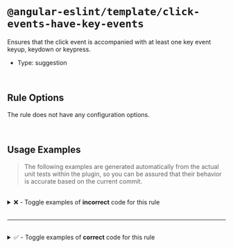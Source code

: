 <!--

  DO NOT EDIT.

  This markdown file was autogenerated using a mixture of the following files as the source of truth for its data:
  - ../../src/rules/click-events-have-key-events.ts
  - ../../tests/rules/click-events-have-key-events/cases.ts

  In order to update this file, it is therefore those files which need to be updated, as well as potentially the generator script:
  - ../../../../tools/scripts/generate-rule-docs.ts

-->

<br>

# `@angular-eslint/template/click-events-have-key-events`

Ensures that the click event is accompanied with at least one key event keyup, keydown or keypress.

- Type: suggestion

<br>

## Rule Options

The rule does not have any configuration options.

<br>

## Usage Examples

> The following examples are generated automatically from the actual unit tests within the plugin, so you can be assured that their behavior is accurate based on the current commit.

<br>

<details>
<summary>❌ - Toggle examples of <strong>incorrect</strong> code for this rule</summary>

<br>

#### Default Config

```json
{
  "rules": {
    "@angular-eslint/template/click-events-have-key-events": [
      "error"
    ]
  }
}
```

<br>

#### ❌ Invalid Code

```html
<div (click)="onClick()"></div>
~~~~~~~~~~~~~~~~~~~~~~~~~~~~~~~
```

<br>

---

<br>

#### Default Config

```json
{
  "rules": {
    "@angular-eslint/template/click-events-have-key-events": [
      "error"
    ]
  }
}
```

<br>

#### ❌ Invalid Code

```html
<div (click)="onClick()" (handleSomething)="handleSomething()"></div>
~~~~~~~~~~~~~~~~~~~~~~~~~~~~~~~~~~~~~~~~~~~~~~~~~~~~~~~~~~~~~~~~~~~~~
```

<br>

---

<br>

#### Default Config

```json
{
  "rules": {
    "@angular-eslint/template/click-events-have-key-events": [
      "error"
    ]
  }
}
```

<br>

#### ❌ Invalid Code

```html
<header (click)="onClick()"></header>
~~~~~~~~~~~~~~~~~~~~~~~~~~~~~~~~~~~~~
```

<br>

---

<br>

#### Default Config

```json
{
  "rules": {
    "@angular-eslint/template/click-events-have-key-events": [
      "error"
    ]
  }
}
```

<br>

#### ❌ Invalid Code

```html
<a (click)="onClick()"></a>
~~~~~~~~~~~~~~~~~~~~~~~~~~~
```

<br>

---

<br>

#### Default Config

```json
{
  "rules": {
    "@angular-eslint/template/click-events-have-key-events": [
      "error"
    ]
  }
}
```

<br>

#### ❌ Invalid Code

```html
<div (click)="onClick()" aria-hidden="false"></div>
~~~~~~~~~~~~~~~~~~~~~~~~~~~~~~~~~~~~~~~~~~~~~~~~~~~
```

<br>

---

<br>

#### Default Config

```json
{
  "rules": {
    "@angular-eslint/template/click-events-have-key-events": [
      "error"
    ]
  }
}
```

<br>

#### ❌ Invalid Code

```html
<div (click)="onClick()" [attr.aria-hidden]="'false'"></div>
~~~~~~~~~~~~~~~~~~~~~~~~~~~~~~~~~~~~~~~~~~~~~~~~~~~~~~~~~~~~
```

<br>

---

<br>

#### Default Config

```json
{
  "rules": {
    "@angular-eslint/template/click-events-have-key-events": [
      "error"
    ]
  }
}
```

<br>

#### ❌ Invalid Code

```html
<div (click)="onClick()" role="header"></div>
~~~~~~~~~~~~~~~~~~~~~~~~~~~~~~~~~~~~~~~~~~~~~
```

<br>

---

<br>

#### Default Config

```json
{
  "rules": {
    "@angular-eslint/template/click-events-have-key-events": [
      "error"
    ]
  }
}
```

<br>

#### ❌ Invalid Code

```html
<div (click)="onClick()" role="aside"></div>
~~~~~~~~~~~~~~~~~~~~~~~~~~~~~~~~~~~~~~~~~~~~
```

<br>

---

<br>

#### Default Config

```json
{
  "rules": {
    "@angular-eslint/template/click-events-have-key-events": [
      "error"
    ]
  }
}
```

<br>

#### ❌ Invalid Code

```html
<div (click)="onClick()" [attr.role]="'header'"></div>
~~~~~~~~~~~~~~~~~~~~~~~~~~~~~~~~~~~~~~~~~~~~~~~~~~~~~~
```

<br>

---

<br>

#### Default Config

```json
{
  "rules": {
    "@angular-eslint/template/click-events-have-key-events": [
      "error"
    ]
  }
}
```

<br>

#### ❌ Invalid Code

```html
<div (click)="onClick()" [attr.aria-hidden]="ariaHidden"></div>
~~~~~~~~~~~~~~~~~~~~~~~~~~~~~~~~~~~~~~~~~~~~~~~~~~~~~~~~~~~~~~~
```

<br>

---

<br>

#### Default Config

```json
{
  "rules": {
    "@angular-eslint/template/click-events-have-key-events": [
      "error"
    ]
  }
}
```

<br>

#### ❌ Invalid Code

```html
<div (click)="onClick()" [attr.hidden]="hidden"></div>
~~~~~~~~~~~~~~~~~~~~~~~~~~~~~~~~~~~~~~~~~~~~~~~~~~~~~~
```

</details>

<br>

---

<br>

<details>
<summary>✅ - Toggle examples of <strong>correct</strong> code for this rule</summary>

<br>

#### Default Config

```json
{
  "rules": {
    "@angular-eslint/template/click-events-have-key-events": [
      "error"
    ]
  }
}
```

<br>

#### ✅ Valid Code

```html
<div (click)="onClick()" (keyup)="onKeyup()"></div>
<div (click)="onClick()" (keyup)="onKeyup()" (handleSomething)="handleSomething()"></div>
```

<br>

---

<br>

#### Default Config

```json
{
  "rules": {
    "@angular-eslint/template/click-events-have-key-events": [
      "error"
    ]
  }
}
```

<br>

#### ✅ Valid Code

```html
<div (click)="onClick()" (keyup.enter)="onKeyup()"></div>
```

<br>

---

<br>

#### Default Config

```json
{
  "rules": {
    "@angular-eslint/template/click-events-have-key-events": [
      "error"
    ]
  }
}
```

<br>

#### ✅ Valid Code

```html
<cui-button (click)="onClick()"></cui-button>
```

<br>

---

<br>

#### Default Config

```json
{
  "rules": {
    "@angular-eslint/template/click-events-have-key-events": [
      "error"
    ]
  }
}
```

<br>

#### ✅ Valid Code

```html
<div (click)="onClick()" aria-hidden></div>
<div (click)="onClick()" aria-hidden="true"></div>
<div (click)="onClick()" [attr.aria-hidden]="true"></div>
```

<br>

---

<br>

#### Default Config

```json
{
  "rules": {
    "@angular-eslint/template/click-events-have-key-events": [
      "error"
    ]
  }
}
```

<br>

#### ✅ Valid Code

```html
<div (click)="onClick()" role="presentation"></div>
<div (click)="onClick()" [attr.role]="'none'"></div>
```

<br>

---

<br>

#### Default Config

```json
{
  "rules": {
    "@angular-eslint/template/click-events-have-key-events": [
      "error"
    ]
  }
}
```

<br>

#### ✅ Valid Code

```html
<input (click)="onClick()">
<button (click)="onClick()"></button>
<textarea (click)="onClick()"></textarea>
<select (click)="onClick()">
  <option (click)="onClick()"></option>
</select>
<textarea (click)="onClick()"></textarea>
<a href="#" (click)="onClick()"></a>
<a [attr.href]="href" class="anchor" (click)="onClick()"></a>
<a [routerLink]="'route'" (click)="onClick()"></a>
```

</details>

<br>
